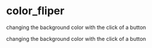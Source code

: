 # color_fliper
changing the background color with the click of a button

changing the background color with the click of a button
